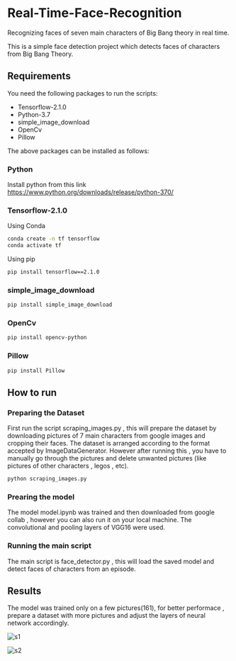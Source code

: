# Real-Time-Face-Recognition
Recognizing faces of seven main characters of Big Bang theory in real time.

This is a simple face detection project which detects faces of characters from Big Bang Theory.

## Requirements
You need the following packages to run the scripts:
* Tensorflow-2.1.0
* Python-3.7
* simple_image_download
* OpenCv
* Pillow

The above packages can be installed as follows:

### Python

Install python from this link https://www.python.org/downloads/release/python-370/

### Tensorflow-2.1.0

Using Conda

```bash
conda create -n tf tensorflow
conda activate tf
```
Using pip

```bash
pip install tensorflow==2.1.0
```
### simple_image_download

```bash
pip install simple_image_download
```
### OpenCv

```bash
pip install opencv-python
```
### Pillow

```bash
pip install Pillow
```

## How to run

### Preparing the Dataset

First run the script scraping_images.py , this will prepare the dataset by downloading pictures of 7 main characters from google images and cropping their faces. The dataset is arranged according to the format accepted by ImageDataGenerator. However after running this , you have to manually go through the pictures and delete unwanted pictures
(like pictures of other characters , legos , etc).

```bash
python scraping_images.py
```
### Prearing the model

The model model.ipynb was trained and then downloaded from google collab , however you can also run it on your local machine. The convolutional and pooling layers of VGG16
were used.

### Running the main script

The main script is face_detector.py , this will load the saved model and detect faces of characters from an episode.

## Results

The model was trained only on a few pictures(161), for better performace , prepare a dataset with more pictures and adjust the layers of neural network accordingly.

![s1](https://user-images.githubusercontent.com/50051546/91659166-c152de80-eae7-11ea-805d-19d840ca393d.png)

![s2](https://user-images.githubusercontent.com/50051546/91659176-cfa0fa80-eae7-11ea-9527-5e1545b08205.png)


